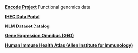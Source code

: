 **[Encode Project](https://www.encodeproject.org/)**
Functional genomics data

**[IHEC Data Portal](https://epigenomesportal.ca/ihec/index.html?as=1)**

**[NLM Dataset Catalog](https://datasetcatalog.nlm.nih.gov/)**

**[Gene Expression Omnibus (GEO)](https://www.ncbi.nlm.nih.gov/geo/)**

**[Human Immune Health Atlas (Allen Institute for Immunology)](https://apps.allenimmunology.org/aifi/resources/imm-health-atlas/)**
